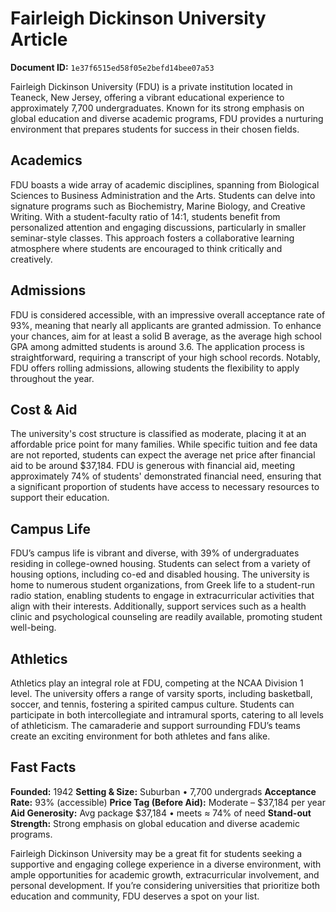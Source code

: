 # Fairleigh Dickinson University Article

**Document ID:** `1e37f6515ed58f05e2befd14bee07a53`

Fairleigh Dickinson University (FDU) is a private institution located in Teaneck, New Jersey, offering a vibrant educational experience to approximately 7,700 undergraduates. Known for its strong emphasis on global education and diverse academic programs, FDU provides a nurturing environment that prepares students for success in their chosen fields.

## Academics
FDU boasts a wide array of academic disciplines, spanning from Biological Sciences to Business Administration and the Arts. Students can delve into signature programs such as Biochemistry, Marine Biology, and Creative Writing. With a student-faculty ratio of 14:1, students benefit from personalized attention and engaging discussions, particularly in smaller seminar-style classes. This approach fosters a collaborative learning atmosphere where students are encouraged to think critically and creatively.

## Admissions
FDU is considered accessible, with an impressive overall acceptance rate of 93%, meaning that nearly all applicants are granted admission. To enhance your chances, aim for at least a solid B average, as the average high school GPA among admitted students is around 3.6. The application process is straightforward, requiring a transcript of your high school records. Notably, FDU offers rolling admissions, allowing students the flexibility to apply throughout the year.

## Cost & Aid
The university's cost structure is classified as moderate, placing it at an affordable price point for many families. While specific tuition and fee data are not reported, students can expect the average net price after financial aid to be around $37,184. FDU is generous with financial aid, meeting approximately 74% of students' demonstrated financial need, ensuring that a significant proportion of students have access to necessary resources to support their education.

## Campus Life
FDU’s campus life is vibrant and diverse, with 39% of undergraduates residing in college-owned housing. Students can select from a variety of housing options, including co-ed and disabled housing. The university is home to numerous student organizations, from Greek life to a student-run radio station, enabling students to engage in extracurricular activities that align with their interests. Additionally, support services such as a health clinic and psychological counseling are readily available, promoting student well-being.

## Athletics
Athletics play an integral role at FDU, competing at the NCAA Division 1 level. The university offers a range of varsity sports, including basketball, soccer, and tennis, fostering a spirited campus culture. Students can participate in both intercollegiate and intramural sports, catering to all levels of athleticism. The camaraderie and support surrounding FDU’s teams create an exciting environment for both athletes and fans alike.

## Fast Facts
**Founded:** 1942
**Setting & Size:** Suburban • 7,700 undergrads
**Acceptance Rate:** 93% (accessible)
**Price Tag (Before Aid):** Moderate – $37,184 per year
**Aid Generosity:** Avg package $37,184 • meets ≈ 74% of need
**Stand-out Strength:** Strong emphasis on global education and diverse academic programs.

Fairleigh Dickinson University may be a great fit for students seeking a supportive and engaging college experience in a diverse environment, with ample opportunities for academic growth, extracurricular involvement, and personal development. If you’re considering universities that prioritize both education and community, FDU deserves a spot on your list.
